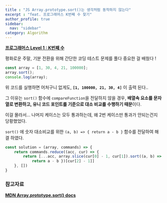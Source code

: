```yaml
---
title : "JS Array.prototype.sort()는 생각처럼 동작하지 않는다"
excerpt : "feat. 프로그래머스 K번째 수 찾기"
author_profile: true
sidebar:
  nav: "sidebar"
category: Algorithm
---
```


**[프로그래머스 Level 1 : K번째 수](https://school.programmers.co.kr/learn/courses/30/lessons/42748)**  

평화로운 주말, 기분 전환을 위해 간단한 코딩 테스트 문제를 풀다 중요한 걸 배웠다 !

```javascript
const array = [1, 30, 4, 21, 100000];
array.sort();
console.log(array);
```

위 코드를 실행하면 어처구니 없게도, **`[1, 100000, 21, 30, 4]`** 이 출력 된다..

그 이유는 `sort()` 함수에 `compareFunction`을 전달하지 않을 경우, **배열속 요소를 문자열로 변환하고, 유니 코드 포인트를 기준으로 대소 비교를 수행하기 때문**이다.  

이걸 몰라서... 나머지 케이스는 모두 통과하는데, 왜 2번 케이스만 통과가 안되는건지 당황했었다.  

`sort()` 에 숫자 대소비교를 위한 `(a, b) => { return a - b }` 함수를 전달하여 해결 하였다. 

```javascript
const solution = (array, commands) => {
    return commands.reduce((acc, cur) => {
        return [...acc, array.slice(cur[0] - 1, cur[1]).sort((a, b) => { 
            return a - b })[cur[2] - 1]]
    }, [])
}
```


### 참고자료  
**[MDN Array.prototype.sort() docs](https://developer.mozilla.org/ko/docs/Web/JavaScript/Reference/Global_Objects/Array/sort)**